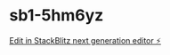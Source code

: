 # sb1-5hm6yz

[Edit in StackBlitz next generation editor ⚡️](https://stackblitz.com/~/github.com/yasunori1005/sb1-5hm6yz)